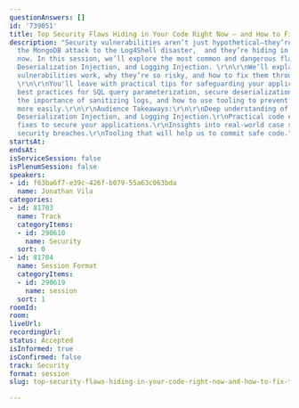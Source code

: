 ```yaml
---
questionAnswers: []
id: '739051'
title: Top Security Flaws Hiding in Your Code Right Now – and How to Fix Them
description: "Security vulnerabilities aren’t just hypothetical—they’re real, from
  the MongoDB attack to the Log4Shell disaster,  and they’re hiding in your code right
  now. In this session, we’ll explore the most common and dangerous flaws: SQL Injection,
  Deserialization Injection, and Logging Injection. \r\n\r\nWe’ll explain how these
  vulnerabilities work, why they’re so risky, and how to fix them through examples.
  \r\n\r\nYou'll leave with practical tips for safeguarding your applications, including
  best practices for SQL query parameterization, secure deserialization techniques,
  the importance of sanitizing logs, and how to use tooling to prevent these flaws
  more easily.\r\n\r\nAudience Takeaways:\r\n\r\nDeep understanding of SQL Injection,
  Deserialization Injection, and Logging Injection.\r\nPractical code examples and
  fixes to secure your applications.\r\nInsights into real-world case studies of major
  security breaches.\r\nTooling that will help us to commit safe code."
startsAt:
endsAt:
isServiceSession: false
isPlenumSession: false
speakers:
- id: f63ba6f7-e39c-426f-b079-55a63c063bda
  name: Jonathan Vila
categories:
- id: 81703
  name: Track
  categoryItems:
  - id: 290610
    name: Security
  sort: 0
- id: 81704
  name: Session Format
  categoryItems:
  - id: 290619
    name: session
  sort: 1
roomId:
room:
liveUrl:
recordingUrl:
status: Accepted
isInformed: true
isConfirmed: false
track: Security
format: session
slug: top-security-flaws-hiding-in-your-code-right-now-and-how-to-fix-them

---
```


